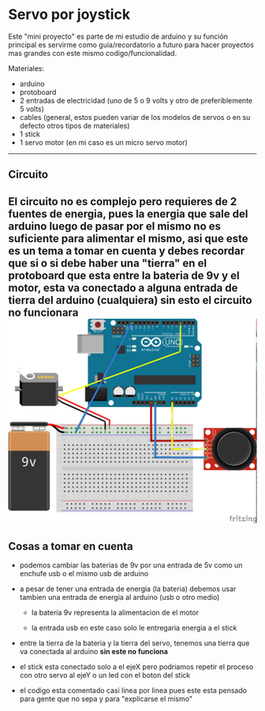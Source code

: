 # Servo por joystick

Este "mini proyecto" es parte de mi estudio de arduino y su función principal es servirme como guia/recordatorio a futuro para hacer proyectos mas grandes con este mismo codigo/funcionalidad.

Materiales:
+ arduino
+ protoboard
+ 2 entradas de electricidad (uno de  5 o 9 volts y otro de preferiblemente 5 volts)
+ cables (general, estos pueden variar de los modelos de servos o en su defecto otros tipos de materiales)
+ 1 stick
+ 1 servo motor (en mi caso es un micro servo motor)
---
## Circuito
El circuito no es complejo pero requieres de 2 fuentes de energia, pues la energia que sale del arduino luego de pasar por el mismo no es suficiente para alimentar el mismo, asi que este es un tema a tomar en cuenta y debes recordar que si o si debe haber una "tierra" en el protoboard que esta entre la bateria de 9v y el motor, esta va conectado a alguna entrada de tierra del arduino (cualquiera) sin esto el circuito **no funcionara**
![Image not found](https://github.com/Khalzz/Servo-by-stick/blob/master/arduinoCircuit.jpg)
---
## Cosas a tomar en cuenta

+ podemos cambiar las baterias de 9v por una entrada de 5v como un enchufe usb o el mismo usb de arduino

+ a pesar de tener una entrada de energia (la bateria) debemos usar tambien una entrada de energia al arduino (usb o otro medio)

  + la bateria 9v representa la alimentacion de el motor
  
  + la entrada usb en este caso solo le entregaria energia a el stick
+ entre la tierra de la bateria y la tierra del servo, tenemos una tierra que va conectada al arduino **sin este no funciona**
+ el stick esta conectado solo a el ejeX pero podriamos repetir el proceso con otro servo al ejeY o un led con el boton del stick
+ el codigo esta comentado casi linea por linea pues este esta pensado para gente que no sepa y para "explicarse el mismo"
